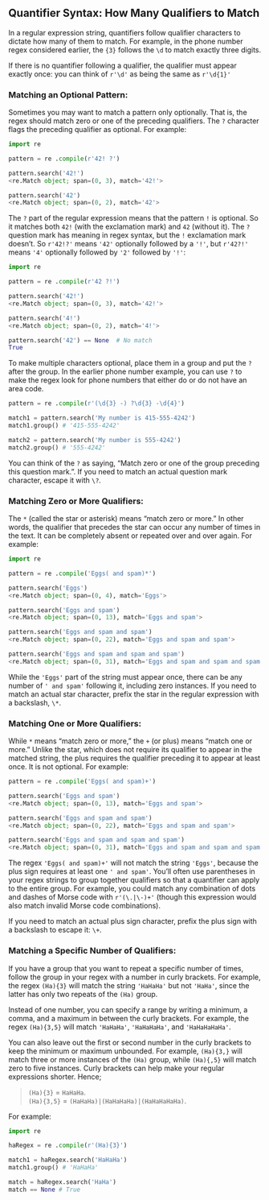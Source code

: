 ##  Quantifier Syntax: How Many Qualifiers to Match
In a regular expression string, quantifiers follow qualifier characters to dictate how many of them to match. For example, in the phone number regex considered earlier, the `{3}` follows the `\d` to match exactly three digits.  

If there is no quantifier following a qualifier, the qualifier must appear exactly once: you can think of `r'\d'` as being the same as `r'\d{1}'`

### Matching an Optional Pattern:
Sometimes you may want to match a pattern only optionally. That is, the regex should match zero or one of the preceding qualifiers. The `?` character flags the preceding qualifier as optional. For example:
```python
import re

pattern = re .compile(r'42! ?')

pattern.search('42!')
<re.Match object; span=(0, 3), match='42!'>

pattern.search('42')
<re.Match object; span=(0, 2), match='42'>
```
The `?` part of the regular expression means that the pattern `!` is optional. So it matches both `42!` (with the exclamation mark) and `42` (without it). The `?` question mark has meaning in regex syntax, but the `!` exclamation mark doesn’t. So `r'42!?'` means `'42'` optionally followed by a `'!'`, but `r'42?!'` means `'4'` optionally followed by `'2'` followed by `'!'`:
```python
import re

pattern = re .compile(r'42 ?!')

pattern.search('42!')
<re.Match object; span=(0, 3), match='42!'>

pattern.search('4!')
<re.Match object; span=(0, 2), match='4!'>

pattern.search('42') == None  # No match
True
```
To make multiple characters optional, place them in a group and put the `?` after the group. In the earlier phone number example, you can use `?` to make the regex look for phone numbers that either do or do not have an area code.
```python
pattern = re .compile(r'(\d{3} -) ?\d{3} -\d{4}')

match1 = pattern.search('My number is 415-555-4242')
match1.group() # '415-555-4242'

match2 = pattern.search('My number is 555-4242')
match2.group() # '555-4242'
```
You can think of the `?` as saying, “Match zero or one of the group preceding this question mark.”. If you need to match an actual question mark character, escape it with `\?`.

### Matching Zero or More Qualifiers:
The `*` (called the star or asterisk) means “match zero or more.” In other words, the qualifier that precedes the star can occur any number of times in the text. It can be completely absent or repeated over and over again. For example:
```python
import re

pattern = re .compile('Eggs( and spam)*')

pattern.search('Eggs')
<re.Match object; span=(0, 4), match='Eggs'>

pattern.search('Eggs and spam')
<re.Match object; span=(0, 13), match='Eggs and spam'>

pattern.search('Eggs and spam and spam')
<re.Match object; span=(0, 22), match='Eggs and spam and spam'>

pattern.search('Eggs and spam and spam and spam')
<re.Match object; span=(0, 31), match='Eggs and spam and spam and spam'>
```
While the `'Eggs'` part of the string must appear once, there can be any number of `' and spam'` following it, including zero instances.  If you need to match an actual star character, prefix the star in the regular expression with a backslash, `\*`.

### Matching One or More Qualifiers:
While `*` means “match zero or more,” the `+` (or plus) means “match one or more.” Unlike the star, which does not require its qualifier to appear in the matched string, the plus requires the qualifier preceding it to appear at least once. It is not optional. For example:
```python
pattern = re .compile('Eggs( and spam)+')

pattern.search('Eggs and spam')
<re.Match object; span=(0, 13), match='Eggs and spam'>

pattern.search('Eggs and spam and spam')
<re.Match object; span=(0, 22), match='Eggs and spam and spam'>

pattern.search('Eggs and spam and spam and spam')
<re.Match object; span=(0, 31), match='Eggs and spam and spam and spam'>
```
The regex `'Eggs( and spam)+'` will not match the string `'Eggs'`, because the plus sign requires at least one `' and spam'`. You’ll often use parentheses in your regex strings to group together qualifiers so that a quantifier can apply to the entire group. For example, you could match any combination of dots and dashes of Morse code with `r'(\.|\-)+'` (though this expression would also match invalid Morse code combinations).  

If you need to match an actual plus sign character, prefix the plus sign with a backslash to escape it: `\+`.

### Matching a Specific Number of Qualifiers:
If you have a group that you want to repeat a specific number of times, follow the group in your regex with a number in curly brackets. For example, the regex `(Ha){3}` will match the string `'HaHaHa'` but not `'HaHa'`, since the latter has only two repeats of the `(Ha)` group.  

Instead of one number, you can specify a range by writing a minimum, a comma, and a maximum in between the curly brackets. For example, the regex `(Ha){3,5}` will match `'HaHaHa'`, `'HaHaHaHa'`, and `'HaHaHaHaHa'`.  

You can also leave out the first or second number in the curly brackets to keep the minimum or maximum unbounded. For example, `(Ha){3,}` will match three or more instances of the `(Ha)` group, while `(Ha){,5}` will match zero to five instances. Curly brackets can help make your regular expressions shorter. Hence; 
> `(Ha){3}` = `HaHaHa`.  
>`(Ha){3,5}` = `(HaHaHa)|(HaHaHaHa)|(HaHaHaHaHa)`.

For example:
```python
import re

haRegex = re .compile(r'(Ha){3}')

match1 = haRegex.search('HaHaHa')
match1.group() # 'HaHaHa'

match = haRegex.search('HaHa')
match == None # True
```
